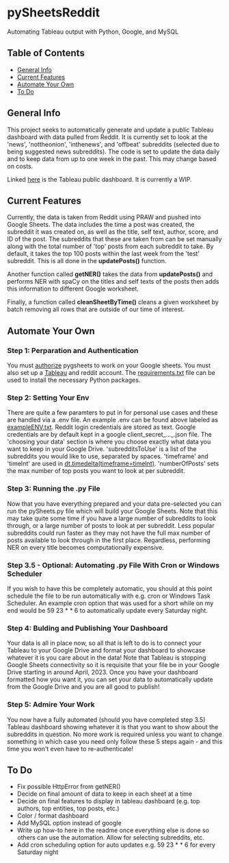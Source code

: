 # pySheetsReddit
Automating Tableau output with Python, Google, and MySQL

## Table of Contents
* [General Info](#general-info)
* [Current Features](#curent-features)
* [Automate Your Own](#automate-your-own)
* [To Do](#to-do)

## General Info
This project seeks to automatically generate and update a public Tableau dashboard with data pulled from Reddit.  It is currently set to look at the 'news', 'nottheonion', 'inthenews', and 'offbeat' subreddits (selected due to being suggested news subreddits).  The code is set to update the data daily and to keep data from up to one week in the past.  This may change based on costs.  

Linked [here](https://public.tableau.com/app/profile/zade.alfalah/viz/pySheetsReddit/Dashboard1?publish=yes) is the Tableau public dashboard.  It is currently a WIP.

## Current Features
Currently, the data is taken from Reddit using PRAW and pushed into Google Sheets.  The data includes the time a post was created, the subreddit it was created on, as well as the title, self text, author, score, and ID of the post.  The subreddits that these are taken from can be set manually along with the total number of 'top' posts from each subreddit to take.  By default, it takes the top 100 posts within the last week from the 'test' subreddit.  This is all done in the **updatePosts()** function.

Another function called **getNER()** takes the data from **updatePosts()** and performs NER with spaCy on the titles and self texts of the posts then adds this information to different Google worksheet.  

Finally, a function called **cleanSheetByTime()** cleans a given worksheet by batch removing all rows that are outside of our time of interest.

## Automate Your Own
### Step 1: Perparation and Authentication 
You must [authorize](https://pygsheets.readthedocs.io/en/stable/authorization.html) pygsheets to work on your Google sheets.  You must also set up a [Tableau](https://public.tableau.com/app/discover) and reddit account.  The [requirements.txt](https://github.com/zadealfalah/pySheetsReddit/blob/main/requirements.txt) file can be used to install the necessary Python packages.
### Step 2: Setting Your Env
There are quite a few paramters to put in for personal use cases and these are handled via a .env file.  An example .env can be found above labeled as [exampleENV.txt](https://github.com/zadealfalah/pySheetsReddit/blob/main/exampleENV.txt).  Reddit login credentials are stored as text.  Google credentials are by default kept in a google client_secret_..._.json file.  The 'choosing your data' section is where you choose exactly what data you want to keep in your Google Drive.  'subredditsToUse' is a list of the subreddits you would like to use, separated by spaces.  'timeframe' and 'timeInt' are used in [dt.timedelta(timeframe=timeInt)](https://docs.python.org/3/library/datetime.html).  'numberOfPosts' sets the max number of top posts you want to look at per subreddit.  
### Step 3: Running the .py File
Now that you have everything prepared and your data pre-selected you can run the pySheets.py file which will build your Google Sheets.  Note that this may take quite some time if you have a large number of subreddits to look through, or a large number of posts to look at per subreddit.  Less popular subreddits could run faster as they may not have the full max number of posts available to look through in the first place.  Regardless, performing NER on every title becomes computationally expensive.
### Step 3.5 - Optional: Automating .py File With Cron or Windows Scheduler
If you wish to have this be completely automatic, you should at this point schedule the file to be run automatically with e.g. cron or Windows Task Scheduler.  An example cron option that was used for a short while on my end would be 59 23 * * 6  to automatically update every Saturday night.
### Step 4: Bulding and Publishing Your Dashboard
Your data is all in place now, so all that is left to do is to connect your Tableau to your Google Drive and format your dashboard to showcase whatever it is you care about in the data!
Note that Tableau is stopping Google Sheets connectivity so it is requisite that your file be in your Google Drive starting in around April, 2023.  Once you have your dashboard formatted how you want it, you can set your data to automatically update from the Google Drive and you are all good to publish!
### Step 5: Admire Your Work
You now have a fully automated (should you have completed step 3.5) Tableau dashboard showing whatever it is that you want to show about the subreddits in question.  No more work is required unless you want to change something in which case you need only follow these 5 steps again - and this time you won't even have to re-authenticate!


## To Do
- Fix possible HttpError from getNER()
- Decide on final amount of data to keep in each sheet at a time
- Decide on final features to display in tableau dashboard (e.g. top authors, top entities, top posts, etc.)
- Color / format dashboard
- Add MySQL option instead of google
- Write up how-to here in the readme once everything else is done so others can use the automation.  Allow for selecting subreddits, etc.
- Add cron scheduling option for auto updates e.g.  59 23 * * 6 for every Saturday night
